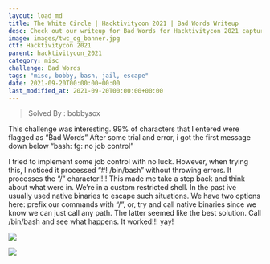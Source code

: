 ```yaml
---
layout: load_md
title: The White Circle | Hacktivitycon 2021 | Bad Words Writeup
desc: Check out our writeup for Bad Words for Hacktivitycon 2021 capture the flag competition.
image: images/twc_og_banner.jpg
ctf: Hacktivitycon 2021
parent: hacktivitycon_2021
category: misc
challenge: Bad Words
tags: "misc, bobby, bash, jail, escape"
date: 2021-09-20T00:00:00+00:00
last_modified_at: 2021-09-20T00:00:00+00:00
---
```





> Solved By : bobbysox

This challenge was interesting. 99% of characters that I entered were flagged as “Bad Words”
After some trial and error, i got the first message down below “bash: fg: no job control”

I tried to implement some job control with no luck. However, when trying this, I noticed it processed “#! /bin/bash” without throwing errors. It processes the “/” character!!!! This made me take a step back and think about what were in. We’re in a custom restricted shell. In the past ive usually used native binaries to escape such situations. We have two options here: prefix our commands with “/”, or, try and call native binaries since we know we can just call any path. The latter seemed like the best solution. Call /bin/bash and see what happens. It worked!!! yay!


![](https://i.imgur.com/Hh86GbW.png)



![](https://i.imgur.com/KGGf8AK.png)






